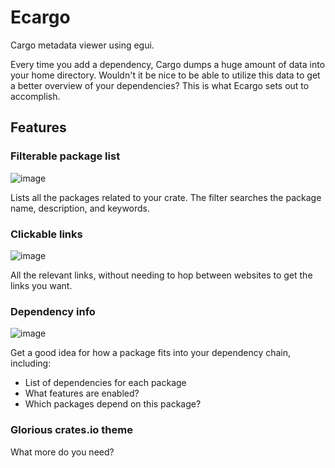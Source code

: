 # Ecargo

Cargo metadata viewer using egui.

Every time you add a dependency, Cargo dumps a huge amount of data into your home directory.
Wouldn't it be nice to be able to utilize this data to get a better overview of your
dependencies? This is what Ecargo sets out to accomplish.

## Features

### Filterable package list
![image](https://github.com/crumblingstatue/ecargo/assets/1521976/49379563-bd33-4920-8d94-90ce02dbc162)

Lists all the packages related to your crate. The filter searches the package name, description,
and keywords.

### Clickable links
![image](https://github.com/crumblingstatue/ecargo/assets/1521976/a480b16d-9dd5-48fe-8e99-e4945ad4a263)

All the relevant links, without needing to hop between websites to get the links you want.

### Dependency info
![image](https://github.com/crumblingstatue/ecargo/assets/1521976/8f984c2a-6505-4fc0-a7b5-a789b7c56a5b)

Get a good idea for how a package fits into your dependency chain, including:
- List of dependencies for each package
- What features are enabled?
- Which packages depend on this package?


### Glorious crates.io theme
What more do you need?